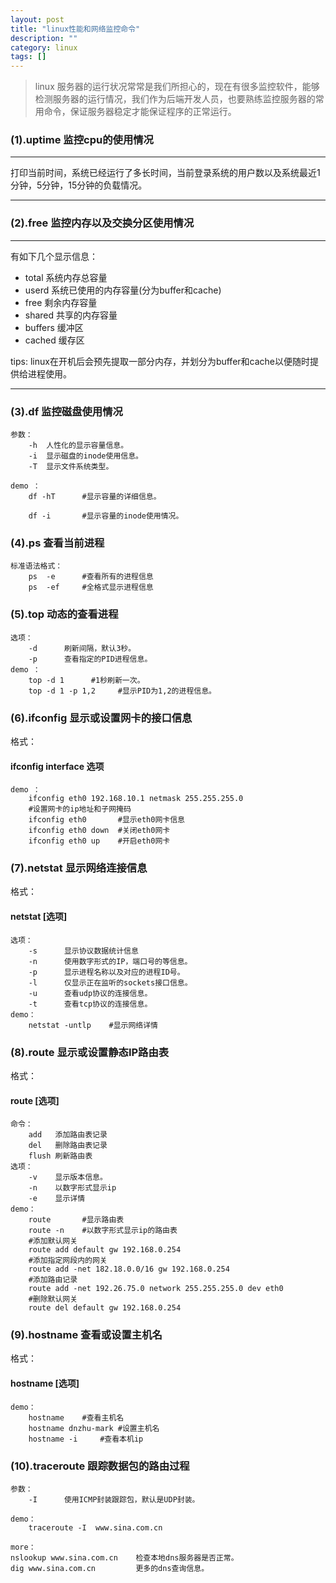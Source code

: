 ```yaml
---
layout: post
title: "linux性能和网络监控命令"
description: ""
category: linux
tags: []
---
```


> linux 服务器的运行状况常常是我们所担心的，现在有很多监控软件，能够检测服务器的运行情况，我们作为后端开发人员，也要熟练监控服务器的常用命令，保证服务器稳定才能保证程序的正常运行。


### (1).uptime 监控cpu的使用情况

---
打印当前时间，系统已经运行了多长时间，当前登录系统的用户数以及系统最近1分钟，5分钟，15分钟的负载情况。

---

### (2).free 监控内存以及交换分区使用情况

---

有如下几个显示信息：

* total       系统内存总容量
* userd       系统已使用的内存容量(分为buffer和cache)
* free        剩余内存容量
* shared      共享的内存容量
* buffers     缓冲区
* cached      缓存区

tips: linux在开机后会预先提取一部分内存，并划分为buffer和cache以便随时提供给进程使用。

---

### (3).df 监控磁盘使用情况

```
参数：
    -h  人性化的显示容量信息。
    -i  显示磁盘的inode使用信息。
    -T  显示文件系统类型。

demo ：
    df -hT      #显示容量的详细信息。

    df -i       #显示容量的inode使用情况。
```

### (4).ps 查看当前进程

```
标准语法格式：
    ps  -e      #查看所有的进程信息
    ps  -ef     #全格式显示进程信息
```

### (5).top 动态的查看进程

```
选项：
    -d      刷新间隔，默认3秒。
    -p      查看指定的PID进程信息。
demo ：
    top -d 1      #1秒刷新一次。
    top -d 1 -p 1,2     #显示PID为1,2的进程信息。     
```

### (6).ifconfig 显示或设置网卡的接口信息

格式：

#### ifconfig interface 选项

```
demo ：
    ifconfig eth0 192.168.10.1 netmask 255.255.255.0
    #设置网卡的ip地址和子网掩码
    ifconfig eth0       #显示eth0网卡信息
    ifconfig eth0 down  #关闭eth0网卡
    ifconfig eth0 up    #开启eth0网卡
```

### (7).netstat 显示网络连接信息

格式：

#### netstat [选项]

```
选项：
    -s      显示协议数据统计信息
    -n      使用数字形式的IP，端口号的等信息。
    -p      显示进程名称以及对应的进程ID号。
    -l      仅显示正在监听的sockets接口信息。
    -u      查看udp协议的连接信息。
    -t      查看tcp协议的连接信息。
demo：
    netstat -untlp    #显示网络详情
```

### (8).route 显示或设置静态IP路由表

格式：

#### route [选项]

```
命令：
    add   添加路由表记录
    del   删除路由表记录
    flush 刷新路由表
选项：
    -v    显示版本信息。
    -n    以数字形式显示ip
    -e    显示详情
demo：
    route       #显示路由表
    route -n    #以数字形式显示ip的路由表
    #添加默认网关
    route add default gw 192.168.0.254  
    #添加指定网段内的网关
    route add -net 182.18.0.0/16 gw 192.168.0.254  
    #添加路由记录
    route add -net 192.26.75.0 network 255.255.255.0 dev eth0
    #删除默认网关
    route del default gw 192.168.0.254 
```

### (9).hostname 查看或设置主机名

格式：

#### hostname [选项]

```
demo：
    hostname    #查看主机名
    hostname dnzhu-mark #设置主机名
    hostname -i     #查看本机ip 
```

### (10).traceroute 跟踪数据包的路由过程

```
参数：
    -I      使用ICMP封装跟踪包，默认是UDP封装。

demo：
    traceroute -I  www.sina.com.cn

more： 
nslookup www.sina.com.cn    检查本地dns服务器是否正常。
dig www.sina.com.cn         更多的dns查询信息。
   
```